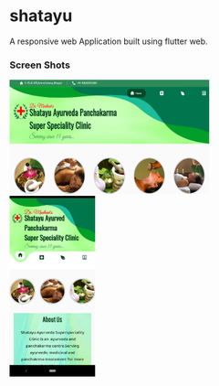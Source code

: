 # shatayu

A responsive web Application built using flutter web.

### Screen Shots


<img src="desktop.png" alt="drawing" width="350" height = "200"/>&nbsp;&nbsp;&nbsp;&nbsp;&nbsp;
<img src="phone.jpeg" alt="drawing" width="150"/>
